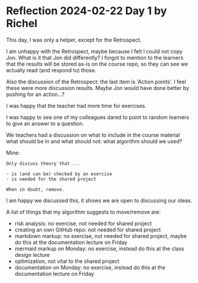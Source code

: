 # Reflection 2024-02-22 Day 1 by Richel

This day, I was only a helper, except for the Retrospect.

I am unhappy with the Retrospect, maybe because I felt I could
not copy Jon. What is it that Jon did differently?
I forgot to mention to the learners that the results will be
stored as-is on the course repo, so they can see we actually
read (and respond to) those. 

Also the discussion of the Retrospect: the last item is 'Action points'.
I feel these were more discussion results. Maybe Jon would have
done better by pushing for an action...?

I was happy that the teacher had more time for exercises.

I was happy to see one of my colleagues dared to point to random learners
to give an answer to a question.

We teachers had a discussion on what to include in the course material
what should be in and what should not: what algorithm should we used?

Mine:

```
Only discuss theory that ...

- is (and can be) checked by an exercise
- is needed for the shared project

When in doubt, remove.
```

I am happy we discussed this, it shows we are open to discussing our ideas.

A list of things that my algorithm suggests to move/remove are:

- risk analysis: no exercise, not needed for shared project
- creating an own GitHub repo: not needed for shared project
- markdown markup: no exercise, not needed for shared project,
  maybe do this at the documentation lecture on Friday
- mermaid markup on Monday: no exercise, 
  instead do this at the class design lecture
- optimization, not vital to the shared project
- documentation on Monday: no exercise, 
  instead do this at the documentation lecture on Friday
